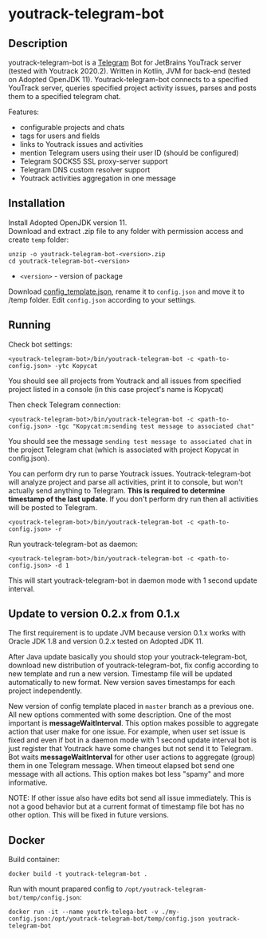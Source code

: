 # youtrack-telegram-bot

## Description

youtrack-telegram-bot is a [Telegram](https://telegram.org/) Bot for JetBrains YouTrack server (tested with Youtrack 2020.2). Written in Kotlin, JVM for back-end (tested on Adopted OpenJDK 11). Youtrack-telegram-bot connects to a specified YouTrack server, queries specified project activity issues, parses and posts them to a specified telegram chat. 

Features:
- configurable projects and chats
- tags for users and fields
- links to Youtrack issues and activities
- mention Telegram users using their user ID (should be configured)
- Telegram SOCKS5 SSL proxy-server support
- Telegram DNS custom resolver support
- Youtrack activities aggregation in one message 

## Installation

Install Adopted OpenJDK version 11.  
Download and extract .zip file to any folder with permission access and create `temp` folder:

```
unzip -o youtrack-telegram-bot-<version>.zip
cd youtrack-telegram-bot-<version> 
```

 - `<version>` - version of package
 
Download [config_template.json](https://github.com/inforion/youtrack-telegram-bot/blob/master/src/config_template.json), rename it to `config.json` and move it to <youtrack-telegram-bot>/temp folder. Edit `config.json` according to your settings.

## Running

Check bot settings:

```
<youtrack-telegram-bot>/bin/youtrack-telegram-bot -c <path-to-config.json> -ytc Kopycat
```

You should see all projects from Youtrack and all issues from specified project listed in a console (in this case project's name is Kopycat)

Then check Telegram connection:

```
<youtrack-telegram-bot>/bin/youtrack-telegram-bot -c <path-to-config.json> -tgc "Kopycat:m:sending test message to associated chat"
```

You should see the message `sending test message to associated chat` in the project Telegram chat (which is associated with project Kopycat in config.json). 

You can perform dry run to parse Youtrack issues. Youtrack-telegram-bot will analyze project and parse all activities, print it to console, but won't actually send anything to Telegram.
**This is required to determine timestamp of the last update**. If you don't perform dry run then all activities will be posted to Telegram.

```
<youtrack-telegram-bot>/bin/youtrack-telegram-bot -c <path-to-config.json> -r
```

Run youtrack-telegram-bot as daemon:

```
<youtrack-telegram-bot>/bin/youtrack-telegram-bot -c <path-to-config.json> -d 1
```

This will start youtrack-telegram-bot in daemon mode with 1 second update interval.

## Update to version 0.2.x from 0.1.x

The first requirement is to update JVM because version 0.1.x works with Oracle JDK 1.8 and version 0.2.x tested on Adopted JDK 11.

After Java update basically you should stop your youtrack-telegram-bot, download new distribution of youtrack-telegram-bot, fix config according to new template and run a new version. Timestamp file will be updated automatically to new format. New version saves timestamps for each project independently.  

New version of config template placed in `master` branch as a previous one. All new options commented with some description. One of the most important is **messageWaitInterval**. This option makes possible to aggregate action that user make for one issue. For example, when user set issue is fixed and even if bot in a daemon mode with 1 second update interval bot is just register that Youtrack have some changes but not send it to Telegram. Bot waits **messageWaitInterval** for other user actions to aggregate (group) them in one Telegram message. When timeout elapsed bot send one message with all actions. This option makes bot less "spamy" and more informative.

NOTE: If other issue also have edits bot send all issue immediately. This is not a good behavior but at a current format of timestamp file bot has no other option. This will be fixed in future versions.

## Docker

Build container:
```
docker build -t youtrack-telegram-bot .
```

Run with mount prapared config to `/opt/youtrack-telegram-bot/temp/config.json`:
```
docker run -it --name youtrk-telega-bot -v ./my-config.json:/opt/youtrack-telegram-bot/temp/config.json youtrack-telegram-bot
```
